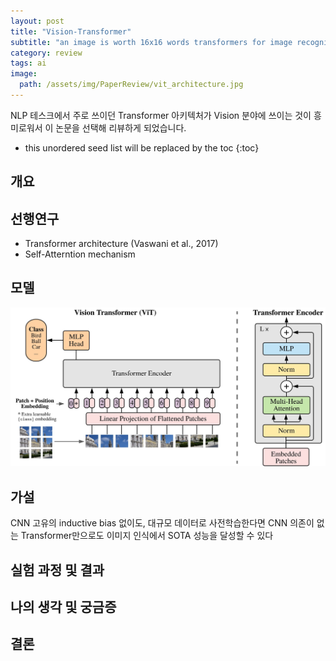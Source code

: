 ```yaml
---
layout: post
title: "Vision-Transformer"
subtitle: "an image is worth 16x16 words transformers for image recognition at scale"
category: review
tags: ai
image:
  path: /assets/img/PaperReview/vit_architecture.jpg
---
```


NLP 테스크에서 주로 쓰이던 Transformer 아키텍처가 Vision 분야에 쓰이는 것이 흥미로워서 이 논문을 선택해 리뷰하게 되었습니다.

<!--more-->

* this unordered seed list will be replaced by the toc
{:toc}

## 개요
## 선행연구
* Transformer architecture (Vaswani et al., 2017)
* Self-Atterntion mechanism
## 모델
![Model Architecture](/assets/img/PaperReview/vit_architecture.jpg)
## 가설
CNN 고유의 inductive bias 없이도, 대규모 데이터로 사전학습한다면 CNN 의존이 없는 Transformer만으로도 이미지 인식에서 SOTA 성능을 달성할 수 있다
## 실험 과정 및 결과
## 나의 생각 및 궁금증
## 결론

